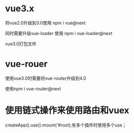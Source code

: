 # vue3.x
将vue2.0升级到3.0使用 npm i vue@next

同时需要升级vue-loader 使用 npm i vue-loader@next

vue3.0打包文件

# vue-rouer
使用vue3.0时需要将vue-router升级到4.0

使用npm i vue-router@next

# 使用链式操作来使用路由和vuex
 createApp().use().mount('#root);有多个插件时使用多个use；
